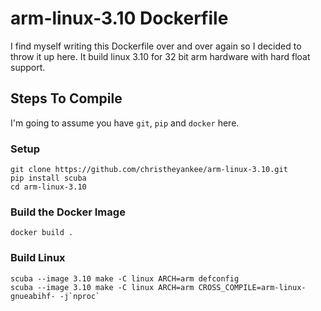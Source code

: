# arm-linux-3.10 Dockerfile
I find myself writing this Dockerfile over and over again so I decided to throw it up here. It build linux 3.10 for 32 bit arm hardware with hard float support.
## Steps To Compile
I'm going to assume you have `git`, `pip` and `docker` here.
### Setup
```
git clone https://github.com/christheyankee/arm-linux-3.10.git
pip install scuba
cd arm-linux-3.10
```
### Build the Docker Image
```
docker build .
```
### Build Linux
```
scuba --image 3.10 make -C linux ARCH=arm defconfig
scuba --image 3.10 make -C linux ARCH=arm CROSS_COMPILE=arm-linux-gnueabihf- -j`nproc`
```
